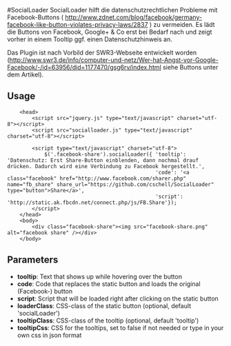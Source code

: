 #SocialLoader
SocialLoader hilft die datenschutzrechtlichen Probleme mit Facebook-Buttons ( http://www.zdnet.com/blog/facebook/germany-facebook-like-button-violates-privacy-laws/2837 ) zu vermeiden. Es lädt die Buttons von Facebook, Google+ & Co erst bei Bedarf nach und zeigt vorher in einem Tooltip ggf. einen Datenschutzhinweis an.

Das Plugin ist nach Vorbild der SWR3-Webseite entwickelt worden (http://www.swr3.de/info/computer-und-netz/Wer-hat-Angst-vor-Google-Facebook/-/id=63956/did=1177470/gsg6rv/index.html siehe Buttons unter dem Artikel).

## Usage
    	<head>
			<script src="jquery.js" type="text/javascript" charset="utf-8"></script>
			<script src="socialloader.js" type="text/javascript" charset="utf-8"></script>
		
			<script type="text/javascript" charset="utf-8">
				$('.facebook-share').socialLoader({	'tooltip': 'Datenschutz: Erst Share-Button einblenden, dann nochmal drauf drücken. Dadurch wird eine Verbindung zu Facebook hergestellt.',
										  			'code': '<a class="facebook" href="http://www.facebook.com/sharer.php" name="fb_share" share_url="https://github.com/cschell/SocialLoader" type="button">Share</a>',
										  			'script': 'http://static.ak.fbcdn.net/connect.php/js/FB.Share'});
			</script>
		</head>
		<body>
			<div class="facebook-share"><img src="facebook-share.png" alt="facebook share" /></div>
		</body>

## Parameters
 - **tooltip**: Text that shows up while hovering over the button
 - **code**: Code that replaces the static button and loads the original (Facebook-) button
 - **script**: Script that will be loaded right after clicking on the static button
 - **loaderClass**: CSS-class of the static button (optional, default 'socialLoader')
 - **tooltipClass**: CSS-class of the tooltip (optional, default 'tooltip')
 - **tooltipCss**: CSS for the tooltips, set to false if not needed or type in your own css in json format